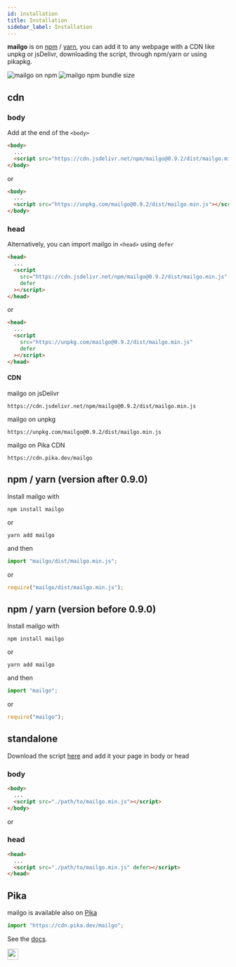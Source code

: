 ```yaml
---
id: installation
title: Installation
sidebar_label: Installation
---
```


**mailgo** is on <a href="https://www.npmjs.com/package/mailgo">npm</a> / <a href="https://yarnpkg.com/en/package/mailgo">yarn</a>, you can add it to any webpage with a CDN like unpkg or jsDelivr, downloading the script, through npm/yarn or using pikapkg.

<img class="img-left" alt="mailgo on npm" src="https://img.shields.io/npm/v/mailgo.svg?color=%23bb342f&style=flat-square" />

<img class="img-left" alt="mailgo npm bundle size" src="https://img.shields.io/bundlephobia/minzip/mailgo.svg?color=%23477998&style=flat-square" />

## cdn

### body

Add at the end of the `<body>`

```html
<body>
  ...
  <script src="https://cdn.jsdelivr.net/npm/mailgo@0.9.2/dist/mailgo.min.js"></script>
</body>
```

or

```html
<body>
  ...
  <script src="https://unpkg.com/mailgo@0.9.2/dist/mailgo.min.js"></script>
</body>
```

### head

Alternatively, you can import mailgo in `<head>` using `defer`

```html
<head>
  ...
  <script
    src="https://cdn.jsdelivr.net/npm/mailgo@0.9.2/dist/mailgo.min.js"
    defer
  ></script>
</head>
```

or

```html
<head>
  ...
  <script
    src="https://unpkg.com/mailgo@0.9.2/dist/mailgo.min.js"
    defer
  ></script>
</head>
```

#### CDN

mailgo on jsDelivr

```
https://cdn.jsdelivr.net/npm/mailgo@0.9.2/dist/mailgo.min.js
```

mailgo on unpkg

```
https://unpkg.com/mailgo@0.9.2/dist/mailgo.min.js
```

mailgo on Pika CDN

```
https://cdn.pika.dev/mailgo
```

## npm / yarn (version after 0.9.0)

Install mailgo with

```
npm install mailgo
```

or

```
yarn add mailgo
```

and then

```js
import "mailgo/dist/mailgo.min.js";
```

or

```js
require("mailgo/dist/mailgo.min.js");
```

## npm / yarn (version before 0.9.0)

Install mailgo with

```
npm install mailgo
```

or

```
yarn add mailgo
```

and then

```js
import "mailgo";
```

or

```js
require("mailgo");
```

## standalone

Download the script <a href="https://cdn.jsdelivr.net/npm/mailgo@0.9.2/dist/mailgo.min.js">here</a> and add it your page in body or head

### body

```html
<body>
  ...
  <script src="./path/to/mailgo.min.js"></script>
</body>
```

or

### head

```html
<head>
  ...
  <script src="./path/to/mailgo.min.js" defer></script>
</head>
```

## Pika

mailgo is available also on <a href="https://www.pika.dev/packages/mailgo" target="_blank">Pika</a>

```js
import "https://cdn.pika.dev/mailgo";
```

See the <a href="https://github.com/pikapkg/web">docs</a>.

<img class="img-left" src="https://www.pika.dev/static/img/logo5.svg" height="25px">
